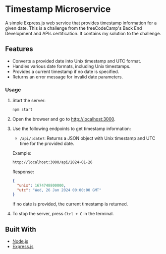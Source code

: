 # Timestamp Microservice

A simple Express.js web service that provides timestamp information for a given date. This is a challenge from the freeCodeCamp's Back End Development and APIs certification. It contains my solution to the challenge.

## Features

- Converts a provided date into Unix timestamp and UTC format.
- Handles various date formats, including Unix timestamps.
- Provides a current timestamp if no date is specified.
- Returns an error message for invalid date parameters.

### Usage

1. Start the server:

   ```bash
   npm start
   ```

2. Open the browser and go to [http://localhost:3000](http://localhost:3000).

3. Use the following endpoints to get timestamp information:

   - `/api/:date?`: Returns a JSON object with Unix timestamp and UTC time for the provided date.

   Example:

   ```bash
   http://localhost:3000/api/2024-01-26
   ```

   Response:

   ```json
   {
     "unix": 1674748800000,
     "utc": "Wed, 26 Jan 2024 00:00:00 GMT"
   }
   ```

   If no date is provided, the current timestamp is returned.

4. To stop the server, press `Ctrl + C` in the terminal.

## Built With

- [Node.js](https://nodejs.org/)
- [Express.js](https://expressjs.com/)